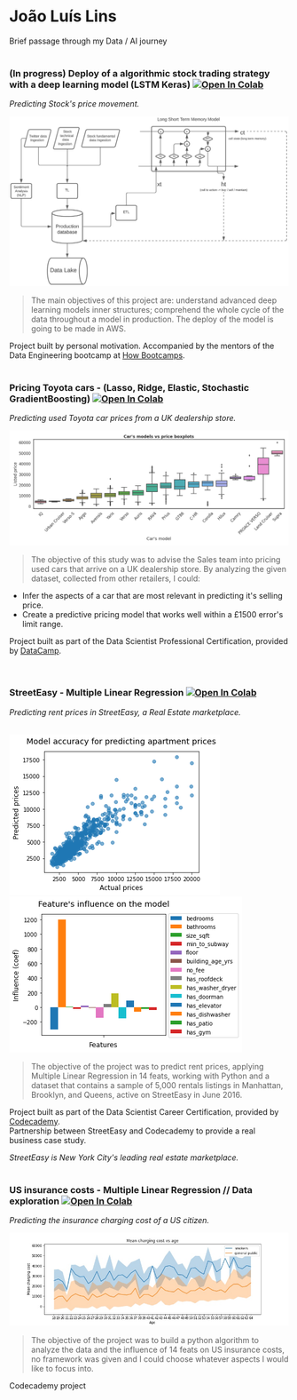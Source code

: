 # __João Luís Lins__
Brief passage through my Data / AI journey \
<br />


### (In progress) Deploy of a algorithmic stock trading strategy with a deep learning model (LSTM Keras) [![Open In Colab](https://colab.research.google.com/assets/colab-badge.svg)](https://colab.research.google.com/drive/1_bsndj48XWm6H6cxDTaKKhBGTNuHgGLE?usp=sharing)
*Predicting Stock's price movement.*
<br />

![Image4](algotrader_flow.jpeg)
> The main objectives of this project are: understand advanced deep learning models inner structures; comprehend the whole cycle of the data throughout a model in production.
The deploy of the model is going to be made in AWS.

Project built by personal motivation. Accompanied by the mentors of the Data Engineering bootcamp at [How Bootcamps](https://howedu.com.br/cohort/engenharia-de-dados/?gclid=Cj0KCQiAmpyRBhC-ARIsABs2EAqENMpiYYuGn9bKLYI-btMdAS8R3be_UNzxraVEg4tDxT1Rkka8vRAaAsG5EALw_wcB).
<br />
<br />
### Pricing Toyota cars - (Lasso, Ridge, Elastic, Stochastic GradientBoosting) [![Open In Colab](https://colab.research.google.com/assets/colab-badge.svg)](https://colab.research.google.com/drive/1cfcp4IqrQjQhdSYwWXZNsaxQXz1TvTiG?usp=sharing)
*Predicting used Toyota car prices from a UK dealership store.*
<br />

![Image0](car_price.png)
> The objective of this study was to advise the Sales team into pricing used cars that arrive on a UK dealership store.
By analyzing the given dataset, collected from other retailers, I could:

- Infer the aspects of a car that are most relevant in predicting it's selling price.
- Create a predictive pricing model that works well within a £1500 error's limit range.

Project built as part of the Data Scientist Professional Certification, provided by [DataCamp](http://www.datacamp.com/).  
<br />
<br />
### StreetEasy - Multiple Linear Regression  [![Open In Colab](https://colab.research.google.com/assets/colab-badge.svg)](https://colab.research.google.com/github/Joaoluislins/StreetEasy_Codecademy/blob/main/project.ipynb)
*Predicting rent prices in StreetEasy, a Real Estate marketplace.*
<br />
<br />

![Image](predictedvsactual.png)![Image2](featinfluence.png)
> The objective of the project was to predict rent prices, applying Multiple Linear Regression in 14 feats, working with Python and a dataset that contains a sample of 5,000 rentals listings in Manhattan, Brooklyn, and Queens, active on StreetEasy in June 2016.

Project built as part of the Data Scientist Career Certification, provided by [Codecademy](http://www.codecademy.com/). \
Partnership between StreetEasy and Codecademy to provide a real business case study.

*StreetEasy is New York City's leading real estate marketplace.*
<br />
<br />

### US insurance costs - Multiple Linear Regression // Data exploration  [![Open In Colab](https://colab.research.google.com/assets/colab-badge.svg)](https://colab.research.google.com/github/Joaoluislins/us_insurance_costs/blob/main/US_Insurance_costs.ipynb)
*Predicting the insurance charging cost of a US citizen.*
<br />

![Image3](costvsage.jpg)
> The objective of the project was to build a python algorithm to analyze the data and the influence of 14 feats on US insurance costs, no framework was given and I could choose whatever aspects I would like to focus into.

Codecademy project

